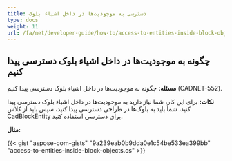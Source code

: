 ```yaml
---
title: دسترسی به موجودیت‌ها در داخل اشیاء بلوک
type: docs
weight: 11
url: /fa/net/developer-guide/how-to/access-to-entities-inside-block-objects/
---
```


## **چگونه به موجودیت‌ها در داخل اشیاء بلوک دسترسی پیدا کنیم**

**مسئله:** چگونه به موجودیت‌ها در داخل اشیاء بلوک دسترسی پیدا کنیم (CADNET-552).

**نکات:** برای این کار، شما نیاز دارید به موجودیت‌ها در داخل اشیاء بلوک دسترسی پیدا کنید، شما باید به بلوک‌ها در طراحی دسترسی پیدا کنید، سپس باید از کلاس CadBlockEntity برای دسترسی استفاده کنید.

**مثال:**

{{< gist "aspose-com-gists" "9a239eab0b9dda0e1c54be533ea399bb" "access-to-entities-inside-block-objects.cs" >}}
